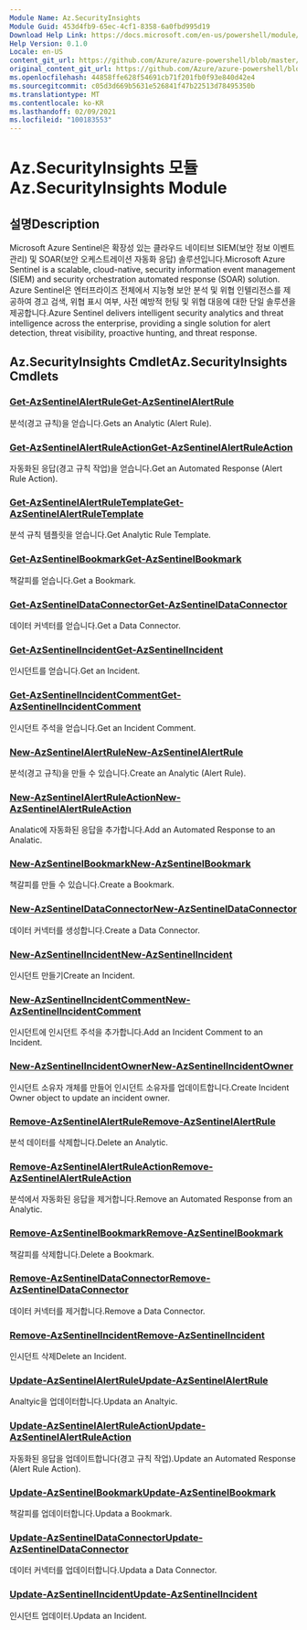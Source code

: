 ```yaml
---
Module Name: Az.SecurityInsights
Module Guid: 453d4fb9-65ec-4cf1-8358-6a0fbd995d19
Download Help Link: https://docs.microsoft.com/en-us/powershell/module/az.securityinsights
Help Version: 0.1.0
Locale: en-US
content_git_url: https://github.com/Azure/azure-powershell/blob/master/src/SecurityInsights/SecurityInsights/help/Az.SecurityInsights.md
original_content_git_url: https://github.com/Azure/azure-powershell/blob/master/src/SecurityInsights/SecurityInsights/help/Az.SecurityInsights.md
ms.openlocfilehash: 44858ffe628f54691cb71f201fb0f93e840d42e4
ms.sourcegitcommit: c05d3d669b5631e526841f47b22513d78495350b
ms.translationtype: MT
ms.contentlocale: ko-KR
ms.lasthandoff: 02/09/2021
ms.locfileid: "100183553"
---
```

# <span data-ttu-id="46ef2-101">Az.SecurityInsights 모듈</span><span class="sxs-lookup"><span data-stu-id="46ef2-101">Az.SecurityInsights Module</span></span>
## <span data-ttu-id="46ef2-102">설명</span><span class="sxs-lookup"><span data-stu-id="46ef2-102">Description</span></span>
<span data-ttu-id="46ef2-103">Microsoft Azure Sentinel은 확장성 있는 클라우드 네이티브 SIEM(보안 정보 이벤트 관리) 및 SOAR(보안 오케스트레이션 자동화 응답) 솔루션입니다.</span><span class="sxs-lookup"><span data-stu-id="46ef2-103">Microsoft Azure Sentinel is a scalable, cloud-native, security information event management (SIEM) and security orchestration automated response (SOAR) solution.</span></span> <span data-ttu-id="46ef2-104">Azure Sentinel은 엔터프라이즈 전체에서 지능형 보안 분석 및 위협 인텔리전스를 제공하여 경고 검색, 위협 표시 여부, 사전 예방적 헌팅 및 위협 대응에 대한 단일 솔루션을 제공합니다.</span><span class="sxs-lookup"><span data-stu-id="46ef2-104">Azure Sentinel delivers intelligent security analytics and threat intelligence across the enterprise, providing a single solution for alert detection, threat visibility, proactive hunting, and threat response.</span></span>

## <span data-ttu-id="46ef2-105">Az.SecurityInsights Cmdlet</span><span class="sxs-lookup"><span data-stu-id="46ef2-105">Az.SecurityInsights Cmdlets</span></span>
### [<span data-ttu-id="46ef2-106">Get-AzSentinelAlertRule</span><span class="sxs-lookup"><span data-stu-id="46ef2-106">Get-AzSentinelAlertRule</span></span>](Get-AzSentinelAlertRule.md)
<span data-ttu-id="46ef2-107">분석(경고 규칙)을 얻습니다.</span><span class="sxs-lookup"><span data-stu-id="46ef2-107">Gets an Analytic (Alert Rule).</span></span>

### [<span data-ttu-id="46ef2-108">Get-AzSentinelAlertRuleAction</span><span class="sxs-lookup"><span data-stu-id="46ef2-108">Get-AzSentinelAlertRuleAction</span></span>](Get-AzSentinelAlertRuleAction.md)
<span data-ttu-id="46ef2-109">자동화된 응답(경고 규칙 작업)을 얻습니다.</span><span class="sxs-lookup"><span data-stu-id="46ef2-109">Get an Automated Response (Alert Rule Action).</span></span>

### [<span data-ttu-id="46ef2-110">Get-AzSentinelAlertRuleTemplate</span><span class="sxs-lookup"><span data-stu-id="46ef2-110">Get-AzSentinelAlertRuleTemplate</span></span>](Get-AzSentinelAlertRuleTemplate.md)
<span data-ttu-id="46ef2-111">분석 규칙 템플릿을 얻습니다.</span><span class="sxs-lookup"><span data-stu-id="46ef2-111">Get Analytic Rule Template.</span></span>

### [<span data-ttu-id="46ef2-112">Get-AzSentinelBookmark</span><span class="sxs-lookup"><span data-stu-id="46ef2-112">Get-AzSentinelBookmark</span></span>](Get-AzSentinelBookmark.md)
<span data-ttu-id="46ef2-113">책갈피를 얻습니다.</span><span class="sxs-lookup"><span data-stu-id="46ef2-113">Get a Bookmark.</span></span>

### [<span data-ttu-id="46ef2-114">Get-AzSentinelDataConnector</span><span class="sxs-lookup"><span data-stu-id="46ef2-114">Get-AzSentinelDataConnector</span></span>](Get-AzSentinelDataConnector.md)
<span data-ttu-id="46ef2-115">데이터 커넥터를 얻습니다.</span><span class="sxs-lookup"><span data-stu-id="46ef2-115">Get a Data Connector.</span></span>

### [<span data-ttu-id="46ef2-116">Get-AzSentinelIncident</span><span class="sxs-lookup"><span data-stu-id="46ef2-116">Get-AzSentinelIncident</span></span>](Get-AzSentinelIncident.md)
<span data-ttu-id="46ef2-117">인시던트를 얻습니다.</span><span class="sxs-lookup"><span data-stu-id="46ef2-117">Get an Incident.</span></span>

### [<span data-ttu-id="46ef2-118">Get-AzSentinelIncidentComment</span><span class="sxs-lookup"><span data-stu-id="46ef2-118">Get-AzSentinelIncidentComment</span></span>](Get-AzSentinelIncidentComment.md)
<span data-ttu-id="46ef2-119">인시던트 주석을 얻습니다.</span><span class="sxs-lookup"><span data-stu-id="46ef2-119">Get an Incident Comment.</span></span>

### [<span data-ttu-id="46ef2-120">New-AzSentinelAlertRule</span><span class="sxs-lookup"><span data-stu-id="46ef2-120">New-AzSentinelAlertRule</span></span>](New-AzSentinelAlertRule.md)
<span data-ttu-id="46ef2-121">분석(경고 규칙)을 만들 수 있습니다.</span><span class="sxs-lookup"><span data-stu-id="46ef2-121">Create an Analytic (Alert Rule).</span></span>

### [<span data-ttu-id="46ef2-122">New-AzSentinelAlertRuleAction</span><span class="sxs-lookup"><span data-stu-id="46ef2-122">New-AzSentinelAlertRuleAction</span></span>](New-AzSentinelAlertRuleAction.md)
<span data-ttu-id="46ef2-123">Analatic에 자동화된 응답을 추가합니다.</span><span class="sxs-lookup"><span data-stu-id="46ef2-123">Add an Automated Response to an Analatic.</span></span>

### [<span data-ttu-id="46ef2-124">New-AzSentinelBookmark</span><span class="sxs-lookup"><span data-stu-id="46ef2-124">New-AzSentinelBookmark</span></span>](New-AzSentinelBookmark.md)
<span data-ttu-id="46ef2-125">책갈피를 만들 수 있습니다.</span><span class="sxs-lookup"><span data-stu-id="46ef2-125">Create a Bookmark.</span></span>

### [<span data-ttu-id="46ef2-126">New-AzSentinelDataConnector</span><span class="sxs-lookup"><span data-stu-id="46ef2-126">New-AzSentinelDataConnector</span></span>](New-AzSentinelDataConnector.md)
<span data-ttu-id="46ef2-127">데이터 커넥터를 생성합니다.</span><span class="sxs-lookup"><span data-stu-id="46ef2-127">Create a Data Connector.</span></span>

### [<span data-ttu-id="46ef2-128">New-AzSentinelIncident</span><span class="sxs-lookup"><span data-stu-id="46ef2-128">New-AzSentinelIncident</span></span>](New-AzSentinelIncident.md)
<span data-ttu-id="46ef2-129">인시던트 만들기</span><span class="sxs-lookup"><span data-stu-id="46ef2-129">Create an Incident.</span></span>

### [<span data-ttu-id="46ef2-130">New-AzSentinelIncidentComment</span><span class="sxs-lookup"><span data-stu-id="46ef2-130">New-AzSentinelIncidentComment</span></span>](New-AzSentinelIncidentComment.md)
<span data-ttu-id="46ef2-131">인시던트에 인시던트 주석을 추가합니다.</span><span class="sxs-lookup"><span data-stu-id="46ef2-131">Add an Incident Comment to an Incident.</span></span>

### [<span data-ttu-id="46ef2-132">New-AzSentinelIncidentOwner</span><span class="sxs-lookup"><span data-stu-id="46ef2-132">New-AzSentinelIncidentOwner</span></span>](New-AzSentinelIncidentOwner.md)
<span data-ttu-id="46ef2-133">인시던트 소유자 개체를 만들어 인시던트 소유자를 업데이트합니다.</span><span class="sxs-lookup"><span data-stu-id="46ef2-133">Create Incident Owner object to update an incident owner.</span></span>

### [<span data-ttu-id="46ef2-134">Remove-AzSentinelAlertRule</span><span class="sxs-lookup"><span data-stu-id="46ef2-134">Remove-AzSentinelAlertRule</span></span>](Remove-AzSentinelAlertRule.md)
<span data-ttu-id="46ef2-135">분석 데이터를 삭제합니다.</span><span class="sxs-lookup"><span data-stu-id="46ef2-135">Delete an Analytic.</span></span>

### [<span data-ttu-id="46ef2-136">Remove-AzSentinelAlertRuleAction</span><span class="sxs-lookup"><span data-stu-id="46ef2-136">Remove-AzSentinelAlertRuleAction</span></span>](Remove-AzSentinelAlertRuleAction.md)
<span data-ttu-id="46ef2-137">분석에서 자동화된 응답을 제거합니다.</span><span class="sxs-lookup"><span data-stu-id="46ef2-137">Remove an Automated Response from an Analytic.</span></span>

### [<span data-ttu-id="46ef2-138">Remove-AzSentinelBookmark</span><span class="sxs-lookup"><span data-stu-id="46ef2-138">Remove-AzSentinelBookmark</span></span>](Remove-AzSentinelBookmark.md)
<span data-ttu-id="46ef2-139">책갈피를 삭제합니다.</span><span class="sxs-lookup"><span data-stu-id="46ef2-139">Delete a Bookmark.</span></span>

### [<span data-ttu-id="46ef2-140">Remove-AzSentinelDataConnector</span><span class="sxs-lookup"><span data-stu-id="46ef2-140">Remove-AzSentinelDataConnector</span></span>](Remove-AzSentinelDataConnector.md)
<span data-ttu-id="46ef2-141">데이터 커넥터를 제거합니다.</span><span class="sxs-lookup"><span data-stu-id="46ef2-141">Remove a Data Connector.</span></span>

### [<span data-ttu-id="46ef2-142">Remove-AzSentinelIncident</span><span class="sxs-lookup"><span data-stu-id="46ef2-142">Remove-AzSentinelIncident</span></span>](Remove-AzSentinelIncident.md)
<span data-ttu-id="46ef2-143">인시던트 삭제</span><span class="sxs-lookup"><span data-stu-id="46ef2-143">Delete an Incident.</span></span>

### [<span data-ttu-id="46ef2-144">Update-AzSentinelAlertRule</span><span class="sxs-lookup"><span data-stu-id="46ef2-144">Update-AzSentinelAlertRule</span></span>](Update-AzSentinelAlertRule.md)
<span data-ttu-id="46ef2-145">Analtyic을 업데이터합니다.</span><span class="sxs-lookup"><span data-stu-id="46ef2-145">Updata an Analtyic.</span></span>

### [<span data-ttu-id="46ef2-146">Update-AzSentinelAlertRuleAction</span><span class="sxs-lookup"><span data-stu-id="46ef2-146">Update-AzSentinelAlertRuleAction</span></span>](Update-AzSentinelAlertRuleAction.md)
<span data-ttu-id="46ef2-147">자동화된 응답을 업데이트합니다(경고 규칙 작업).</span><span class="sxs-lookup"><span data-stu-id="46ef2-147">Update an Automated Response (Alert Rule Action).</span></span>

### [<span data-ttu-id="46ef2-148">Update-AzSentinelBookmark</span><span class="sxs-lookup"><span data-stu-id="46ef2-148">Update-AzSentinelBookmark</span></span>](Update-AzSentinelBookmark.md)
<span data-ttu-id="46ef2-149">책갈피를 업데이터합니다.</span><span class="sxs-lookup"><span data-stu-id="46ef2-149">Updata a Bookmark.</span></span>

### [<span data-ttu-id="46ef2-150">Update-AzSentinelDataConnector</span><span class="sxs-lookup"><span data-stu-id="46ef2-150">Update-AzSentinelDataConnector</span></span>](Update-AzSentinelDataConnector.md)
<span data-ttu-id="46ef2-151">데이터 커넥터를 업데이터합니다.</span><span class="sxs-lookup"><span data-stu-id="46ef2-151">Updata a Data Connector.</span></span>

### [<span data-ttu-id="46ef2-152">Update-AzSentinelIncident</span><span class="sxs-lookup"><span data-stu-id="46ef2-152">Update-AzSentinelIncident</span></span>](Update-AzSentinelIncident.md)
<span data-ttu-id="46ef2-153">인시던트 업데이터.</span><span class="sxs-lookup"><span data-stu-id="46ef2-153">Updata an Incident.</span></span>
